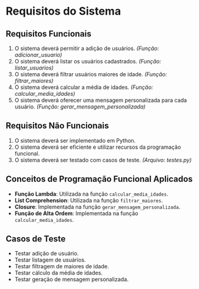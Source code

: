 # Requisitos do Sistema

## Requisitos Funcionais
1. O sistema deverá permitir a adição de usuários. *(Função: adicionar_usuario)*
2. O sistema deverá listar os usuários cadastrados. *(Função: listar_usuarios)*
3. O sistema deverá filtrar usuários maiores de idade. *(Função: filtrar_maiores)*
4. O sistema deverá calcular a média de idades. *(Função: calcular_media_idades)*
5. O sistema deverá oferecer uma mensagem personalizada para cada usuário. *(Função: gerar_mensagem_personalizada)*

## Requisitos Não Funcionais
1. O sistema deverá ser implementado em Python.
2. O sistema deverá ser eficiente e utilizar recursos da programação funcional.
3. O sistema deverá ser testado com casos de teste. *(Arquivo: testes.py)*

## Conceitos de Programação Funcional Aplicados
- **Função Lambda**: Utilizada na função `calcular_media_idades`.
- **List Comprehension**: Utilizada na função `filtrar_maiores`.
- **Closure**: Implementada na função `gerar_mensagem_personalizada`.
- **Função de Alta Ordem**: Implementada na função `calcular_media_idades`.

## Casos de Teste
- Testar adição de usuário.
- Testar listagem de usuários.
- Testar filtragem de maiores de idade.
- Testar cálculo da média de idades.
- Testar geração de mensagem personalizada.
